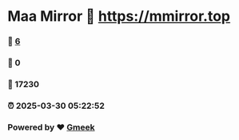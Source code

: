 # Maa Mirror :link: https://mmirror.top 
### :page_facing_up: [6](https://mmirror.top/tag.html) 
### :speech_balloon: 0 
### :hibiscus: 17230 
### :alarm_clock: 2025-03-30 05:22:52 
### Powered by :heart: [Gmeek](https://github.com/Meekdai/Gmeek)
